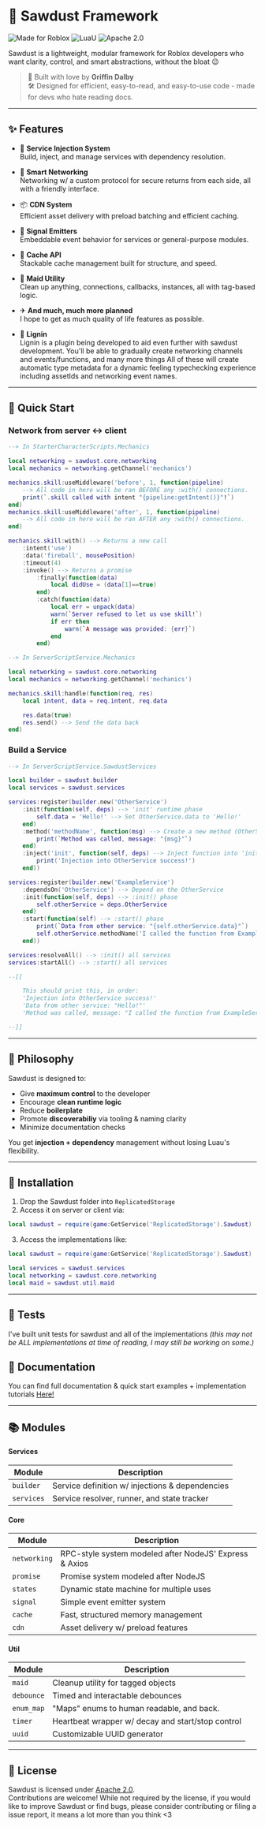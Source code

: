 # 🌲 Sawdust Framework
![Made for Roblox](https://img.shields.io/badge/Made%20for-Roblox-red?logo=roblox)
![LuaU](https://img.shields.io/badge/Powered%20by-LuaU-yellow)
![Apache 2.0](https://img.shields.io/badge/License-Apache%202.0-blue)

Sawdust is a lightweight, modular framework for Roblox developers who want clarity, control, and smart abstractions, without the bloat 😉

> 💖 Built with love by **Griffin Dalby**<br>
> 🛠 Designed for efficient, easy-to-read, and easy-to-use code - made for devs who hate reading docs.

---

## ✨ Features

- 💉 **Service Injection System**<br>
  Build, inject, and manage services with dependency resolution.

- 🔗 **Smart Networking**<br>
  Networking w/ a custom protocol for secure returns from each side, all with a friendly interface.

- 📦 **CDN System**<br>
  Efficient asset delivery with preload batching and efficient caching.

- 📣 **Signal Emitters**<br>
  Embeddable event behavior for services or general-purpose modules.

- 📜 **Cache API**<br>
  Stackable cache management built for structure, and speed.

- 🧹 **Maid Utility**<br>
  Clean up anything, connections, callbacks, instances, all with tag-based logic.

- ✈ **And much, much more planned**<br>
  I hope to get as much quality of life features as possible.

- 🌳 **Lignin**<br>
  Lignin is a plugin being developed to aid even further with sawdust development.
  You'll be able to gradually create networking channels and events/functions, and many more things
  All of these will create automatic type metadata for a dynamic feeling typechecking experience including assetIds and networking event names.

---

## 🚀 Quick Start

### Network from server <-> client
```lua
--> In StarterCharacterScripts.Mechanics

local networking = sawdust.core.networking
local mechanics = networking.getChannel('mechanics')

mechanics.skill:useMiddleware('before', 1, function(pipeline)
    --> All code in here will be ran BEFORE any :with() connections.
    print(`.skill called with intent "{pipeline:getIntent()}"!`)
end)
mechanics.skill:useMiddleware('after', 1, function(pipeline)
    --> All code in here will be ran AFTER any :with() connections.
end)

mechanics.skill:with() --> Returns a new call
    :intent('use')
    :data('fireball', mousePosition)
    :timeout(4)
    :invoke() --> Returns a promise
        :finally(function(data)
            local didUse = (data[1]==true)
        end)
        :catch(function(data)
            local err = unpack(data)
            warn(`Server refused to let us use skill!`)
            if err then
                warn(`A message was provided: {err}`)
            end
        end)

```

```lua
--> In ServerScriptService.Mechanics

local networking = sawdust.core.networking
local mechanics = networking.getChannel('mechanics')

mechanics.skill:handle(function(req, res)
    local intent, data = req.intent, req.data

    res.data(true)
    res.send() --> Send the data back
end)
```

### Build a Service
```lua
--> In ServerScriptService.SawdustServices

local builder = sawdust.builder
local services = sawdust.services

services:register(builder.new('OtherService')
    :init(function(self, deps) --> 'init' runtime phase
        self.data = 'Hello!' --> Set OtherService.data to 'Hello!'
    end)
    :method('methodName', function(msg) --> Create a new method (OtherService.methodName(msg))
        print(`Method was called, message: "{msg}"`)
    end)
    :inject('init', function(self, deps) --> Inject function into 'init' runtime phase
        print('Injection into OtherService success!')
    end))

services:register(builder.new('ExampleService')
    :dependsOn('OtherService') --> Depend on the OtherService
    :init(function(self, deps) --> :init() phase
        self.otherService = deps.OtherService
    end)
    :start(function(self) --> :start() phase
        print(`Data from other service: "{self.otherService.data}"`)
        self.otherService.methodName('I called the function from ExampleService!')
    end))

services:resolveAll() --> :init() all services
services:startAll() --> :start() all services

--[[

    This should print this, in order:
    'Injection into OtherService success!'
    'Data from other service: "Hello!"'
    'Method was called, message: "I called the function from ExampleService!"'

--]]
```

---

## 🧠 Philosophy

Sawdust is designed to:
- Give **maximum control** to the developer
- Encourage **clean runtime logic**
- Reduce **boilerplate**
- Promote **discoverabiliy** via tooling & naming clarity
- Minimize documentation checks

You get **injection + dependency** management without losing Luau's flexibility.

---

## 🚚 Installation

1. Drop the Sawdust folder into `ReplicatedStorage`
2. Access it on server or client via:
```lua
local sawdust = require(game:GetService('ReplicatedStorage').Sawdust)
```
3. Access the implementations like:
```lua
local sawdust = require(game:GetService('ReplicatedStorage').Sawdust)

local services = sawdust.services
local networking = sawdust.core.networking
local maid = sawdust.util.maid
```

---

## 🧪 Tests
I've built unit tests for sawdust and all of the implementations *(this may not be ALL implementations at time of reading, I may still be working on some.)*

## 📖 Documentation
You can find full documentation & quick start examples + implementation tutorials [Here!](https://griffin-dalby.github.io/Sawdust/)

---

## 📚 Modules

#### Services
| Module | Description |
| ------ | ----------- |
| ```builder``` | Service definition w/ injections & dependencies |
| ```services``` | Service resolver, runner, and state tracker |

#### Core
| Module | Description |
| ------ | ----------- |
| ```networking``` | RPC-style system modeled after NodeJS' Express & Axios |
| ```promise``` | Promise system modeled after NodeJS |
| ```states```| Dynamic state machine for multiple uses |
| ```signal``` | Simple event emitter system |
| ```cache``` | Fast, structured memory management |
| ```cdn``` | Asset delivery w/ preload features |

#### Util
| Module | Description |
| ------ | ----------- |
| ```maid``` | Cleanup utility for tagged objects |
| ```debounce``` | Timed and interactable debounces |
| ```enum_map``` | "Maps" enums to human readable, and back. |
| ```timer```| Heartbeat wrapper w/ decay and start/stop control |
| ```uuid``` | Customizable UUID generator |

---

## 📜 License
Sawdust is licensed under [Apache 2.0](https://www.apache.org/licenses/LICENSE-2.0).<br>
Contributions are welcome! While not required by the license, if you would like to improve Sawdust or find bugs, please consider contributing or filing a issue report, it means a lot more than you think <3
